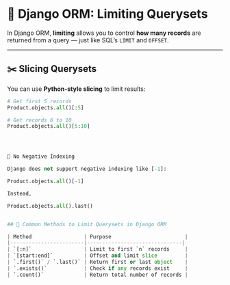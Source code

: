 # 🔢 Django ORM: Limiting Querysets

In Django ORM, **limiting** allows you to control **how many records** are returned from a query — just like SQL’s `LIMIT` and `OFFSET`.

---

## ✂️ Slicing Querysets

You can use **Python-style slicing** to limit results:

```python
# Get first 5 records
Product.objects.all()[:5]

# Get records 6 to 10
Product.objects.all()[5:10]




🚫 No Negative Indexing

Django does not support negative indexing like [-1]:

Product.objects.all()[-1]

Instead,

Product.objects.all().last()


## 🔢 Common Methods to Limit Querysets in Django ORM

| Method                 | Purpose                        |
|------------------------|-------------------------------|
| `[:n]`                 | Limit to first `n` records     |
| `[start:end]`          | Offset and limit slice         |
| `.first()` / `.last()` | Return first or last object    |
| `.exists()`            | Check if any records exist     |
| `.count()`             | Return total number of records |
